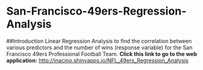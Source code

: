 # San-Francisco-49ers-Regression-Analysis

##Introduction
Linear Regression Analysis to find the correlation between various predictors and the number of wins (response variable) for the San Francisco 49ers Professional Football Team. **Click this link to go to the web application:** http://jnacino.shinyapps.io/NFL_49ers_Regression_Analysis
